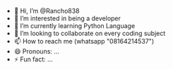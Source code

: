 - 👋 Hi, I’m @Rancho838
- 👀 I’m interested in being a developer
- 🌱 I’m currently learning Python Language
- 💞️ I’m looking to collaborate on every coding subject
- 📫 How to reach me (whatsapp "08164214537")
- 😄 Pronouns: ...
- ⚡ Fun fact: ...

<!---
Rancho838/Rancho838 is a ✨ special ✨ repository because its `README.md` (this file) appears on your GitHub profile.
You can click the Preview link to take a look at your changes.
--->
